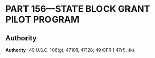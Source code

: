 # PART 156—STATE BLOCK GRANT PILOT PROGRAM


## Authority

**Authority:** 49 U.S.C. 106(g), 47101, 47128; 49 CFR 1.47(f), (k). 


